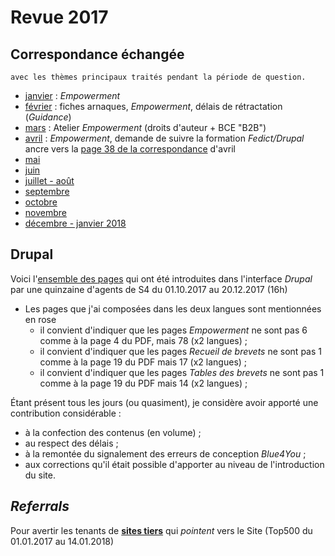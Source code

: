# Revue 2017

## Correspondance échangée

    avec les thèmes principaux traités pendant la période de question.

* [janvier](2017-01.pdf) : *Empowerment*
* [février](2017-02.pdf) : fiches arnaques, *Empowerment*, délais de rétractation (*Guidance*)
* [mars](2017-03.pdf) : Atelier *Empowerment* (droits d'auteur + BCE "B2B")
* [avril](2017-04.pdf) : *Empowerment*, demande de suivre la formation *Fedict/Drupal*<br>ancre vers la [page 38 de la correspondance](avril_p38.pdf) d'avril
* [mai](2017-05.pdf)
* [juin](2017-06.pdf)
* [juillet - août](2017-07_2017-08.pdf)
* [septembre](2017-09.pdf)
* [octobre](2017-10.pdf)
* [novembre](2017-10.pdf)
* [décembre - janvier 2018](2017-12_2018-01.pdf)

## Drupal

Voici l'[ensemble des pages](Arborescence_New_Internet_Fr.pdf) qui ont été introduites dans l'interface *Drupal* par une quinzaine d'agents de S4 du 01.10.2017 au 20.12.2017 (16h)

* Les pages que j'ai composées dans les deux langues sont mentionnées en rose
    * il convient d'indiquer que les pages *Empowerment* ne sont pas 6 comme à la page 4 du PDF, mais 78 (x2 langues) ;
    * il convient d'indiquer que les pages *Recueil de brevets* ne sont pas 1 comme à la page 19 du PDF mais 17 (x2 langues) ;
    * il convient d'indiquer que les pages *Tables des brevets* ne sont pas 1 comme à la page 19 du PDF mais 14 (x2 langues) ;

&Eacute;tant présent tous les jours (ou quasiment), je considère avoir apporté une contribution considérable :

* à la confection des contenus (en volume) ;
* au respect des délais ;
* à la remontée du signalement des erreurs de conception *Blue4You* ;
* aux corrections qu'il était possible d'apporter au niveau de l'introduction du site.

## *Referrals*

Pour avertir les tenants de [**sites tiers**](Pages.md) qui *pointent* vers le Site (Top500 du 01.01.2017 au 14.01.2018)
